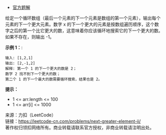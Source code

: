 * [官方题解](https://leetcode-cn.com/problems/next-greater-element-ii/solution/xia-yi-ge-geng-da-yuan-su-ii-by-leetcode-bwam/)

给定一个循环数组（最后一个元素的下一个元素是数组的第一个元素），输出每个元素的下一个更大元素。数字 x 的下一个更大的元素是按数组遍历顺序，这个数字之后的第一个比它更大的数，这意味着你应该循环地搜索它的下一个更大的数。如果不存在，则输出 -1。

**示例 1：**:<br>
```
输入: [1,2,1]
输出: [2,-1,2]
解释: 第一个 1 的下一个更大的数是 2；
数字 2 找不到下一个更大的数； 
第二个 1 的下一个最大的数需要循环搜索，结果也是 2。
```

**提示：** <br>
* 1 <= arr.length <= 100
* 1 <= arr[i] <= 1000


来源：力扣（LeetCode）<br>
链接：https://leetcode-cn.com/problems/next-greater-element-ii/<br>
著作权归领扣网络所有。商业转载请联系官方授权，非商业转载请注明出处。<br>